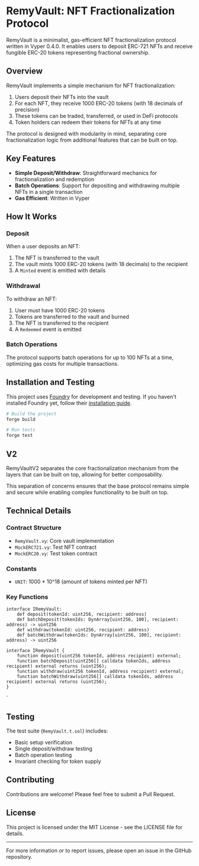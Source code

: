 # RemyVault: NFT Fractionalization Protocol

RemyVault is a minimalist, gas-efficient NFT fractionalization protocol written in Vyper 0.4.0. It enables users to deposit ERC-721 NFTs and receive fungible ERC-20 tokens representing fractional ownership.

## Overview

RemyVault implements a simple mechanism for NFT fractionalization:

1. Users deposit their NFTs into the vault
2. For each NFT, they receive 1000 ERC-20 tokens (with 18 decimals of precision)
3. These tokens can be traded, transferred, or used in DeFi protocols
4. Token holders can redeem their tokens for NFTs at any time

The protocol is designed with modularity in mind, separating core fractionalization logic from additional features that can be built on top.

## Key Features

- **Simple Deposit/Withdraw**: Straightforward mechanics for fractionalization and redemption
- **Batch Operations**: Support for depositing and withdrawing multiple NFTs in a single transaction
- **Gas Efficient**: Written in Vyper 

## How It Works

### Deposit
When a user deposits an NFT:
1. The NFT is transferred to the vault
2. The vault mints 1000 ERC-20 tokens (with 18 decimals) to the recipient
3. A `Minted` event is emitted with details

### Withdrawal
To withdraw an NFT:
1. User must have 1000 ERC-20 tokens
2. Tokens are transferred to the vault and burned
3. The NFT is transferred to the recipient
4. A `Redeemed` event is emitted

### Batch Operations
The protocol supports batch operations for up to 100 NFTs at a time, optimizing gas costs for multiple transactions.

## Installation and Testing

This project uses [Foundry](https://book.getfoundry.sh/) for development and testing. If you haven't installed Foundry yet, follow their [installation guide](https://book.getfoundry.sh/getting-started/installation).

```bash
# Build the project
forge build

# Run tests
forge test
```

## V2

RemyVaultV2 separates the core fractionalization mechanism from the layers that can be built on top, allowing for better composability.

This separation of concerns ensures that the base protocol remains simple and secure while enabling complex functionality to be built on top.

## Technical Details

### Contract Structure
- `RemyVault.vy`: Core vault implementation
- `MockERC721.vy`: Test NFT contract
- `MockERC20.vy`: Test token contract

### Constants
- `UNIT`: 1000 * 10^18 (amount of tokens minted per NFT)

### Key Functions
```vyper
interface IRemyVault:
    def deposit(tokenId: uint256, recipient: address)
    def batchDeposit(tokenIds: DynArray[uint256, 100], recipient: address) -> uint256
    def withdraw(tokenId: uint256, recipient: address)
    def batchWithdraw(tokenIds: DynArray[uint256, 100], recipient: address) -> uint256
```

``` solidity
interface IRemyVault {
    function deposit(uint256 tokenId, address recipient) external;
    function batchDeposit(uint256[] calldata tokenIds, address recipient) external returns (uint256);
    function withdraw(uint256 tokenId, address recipient) external;
    function batchWithdraw(uint256[] calldata tokenIds, address recipient) external returns (uint256);
}
```

`

## Testing

The test suite (`RemyVault.t.sol`) includes:
- Basic setup verification
- Single deposit/withdraw testing
- Batch operation testing
- Invariant checking for token supply

## Contributing

Contributions are welcome! Please feel free to submit a Pull Request.

## License

This project is licensed under the MIT License - see the LICENSE file for details.

---

For more information or to report issues, please open an issue in the GitHub repository.
